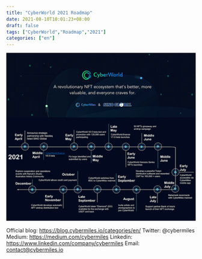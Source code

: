 ```yaml
---
title: "CyberWorld 2021 Roadmap"
date: 2021-08-10T10:01:23+08:00
draft: false
tags: ["CyberWorld","Roadmap","2021"]
categories: ["en"]
---
```


![](/images/20210810-CyberWorld-roadmap.png)

Official blog: https://blog.cybermiles.io/categories/en/
Twitter: @cybermiles
Medium: https://medium.com/cybermiles
Linkedin: https://www.linkedin.com/company/cybermiles
Email: [contact@cybermiles.io](mailto:contact@cybermiles.io)
